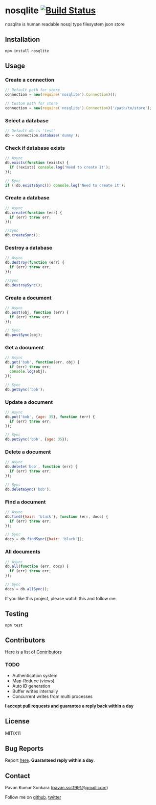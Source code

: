 # nosqlite [![Build Status](https://secure.travis-ci.org/pksunkara/nosqlite.png)](http://travis-ci.org/pksunkara/nosqlite)

nosqlite is human readable nosql type filesystem json store

## Installation
```
npm install nosqlite
```

## Usage

### Create a connection

```js
// Default path for store
connection = new(require('nosqlite').Connection)();

// Custom path for store
connection = new(require('nosqlite').Connection)('/path/to/store');
```

### Select a database

```js
// Default db is 'test'
db = connection.database('dummy');
```

### Check if database exists

```js
// Async
db.exists(function (exists) {
  if (!exists) console.log('Need to create it');
});

// Sync
if (!db.existsSync()) console.log('Need to create it');
```

### Create a database

```js
// Async
db.create(function (err) {
  if (err) throw err;
});

//Sync
db.createSync();
```

### Destroy a database

```js
// Async
db.destroy(function (err) {
  if (err) throw err;
});

//Sync
db.destroySync();
```

### Create a document

```js
// Async
db.post(obj, function (err) {
  if (err) throw err;
});

// Sync
db.postSync(obj);
```

### Get a document

```js
// Async
db.get('bob', function(err, obj) {
  if (err) throw err;
  console.log(obj);
});

// Sync
db.getSync('bob');
```

### Update a document

```js
// Async
db.put('bob', {age: 35}, function (err) {
  if (err) throw err;
});

// Sync
db.putSync('bob', {age: 35});
```

### Delete a document

```js
// Async
db.delete('bob', function (err) {
  if (err) throw err;
});

// Sync
db.deleteSync('bob');
```

### Find a document

```js
// Async
db.find({hair: 'black'}, function (err, docs) {
  if (err) throw err;
});

// Sync
docs = db.findSync({hair: 'black'});
```

### All documents

```js
// Async
db.all(function (err, docs) {
  if (err) throw err;
});

// Sync
docs = db.allSync();
```

If you like this project, please watch this and follow me.

## Testing
```
npm test
```

## Contributors
Here is a list of [Contributors](http://github.com/pksunkara/nosqlite/contributors)

### TODO

- Authentication system
- Map-Reduce (views)
- Auto ID generation
- Buffer writes internally
- Concurrent writes from multi processes

__I accept pull requests and guarantee a reply back within a day__

## License
MIT/X11

## Bug Reports
Report [here](http://github.com/pksunkara/nosqlite/issues). __Guaranteed reply within a day__.

## Contact
Pavan Kumar Sunkara (pavan.sss1991@gmail.com)

Follow me on [github](https://github.com/users/follow?target=pksunkara), [twitter](http://twitter.com/pksunkara)
